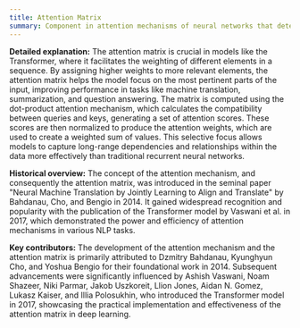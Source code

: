 ```yaml
---
title: Attention Matrix
summary: Component in attention mechanisms of neural networks that determines the importance of each element in a sequence relative to others, allowing the model to focus on relevant parts of the input when generating outputs.
---
```

**Detailed explanation:** The attention matrix is crucial in models like the Transformer, where it facilitates the weighting of different elements in a sequence. By assigning higher weights to more relevant elements, the attention matrix helps the model focus on the most pertinent parts of the input, improving performance in tasks like machine translation, summarization, and question answering. The matrix is computed using the dot-product attention mechanism, which calculates the compatibility between queries and keys, generating a set of attention scores. These scores are then normalized to produce the attention weights, which are used to create a weighted sum of values. This selective focus allows models to capture long-range dependencies and relationships within the data more effectively than traditional recurrent neural networks.

**Historical overview:** The concept of the attention mechanism, and consequently the attention matrix, was introduced in the seminal paper "Neural Machine Translation by Jointly Learning to Align and Translate" by Bahdanau, Cho, and Bengio in 2014. It gained widespread recognition and popularity with the publication of the Transformer model by Vaswani et al. in 2017, which demonstrated the power and efficiency of attention mechanisms in various NLP tasks.

**Key contributors:** The development of the attention mechanism and the attention matrix is primarily attributed to Dzmitry Bahdanau, Kyunghyun Cho, and Yoshua Bengio for their foundational work in 2014. Subsequent advancements were significantly influenced by Ashish Vaswani, Noam Shazeer, Niki Parmar, Jakob Uszkoreit, Llion Jones, Aidan N. Gomez, Lukasz Kaiser, and Illia Polosukhin, who introduced the Transformer model in 2017, showcasing the practical implementation and effectiveness of the attention matrix in deep learning.